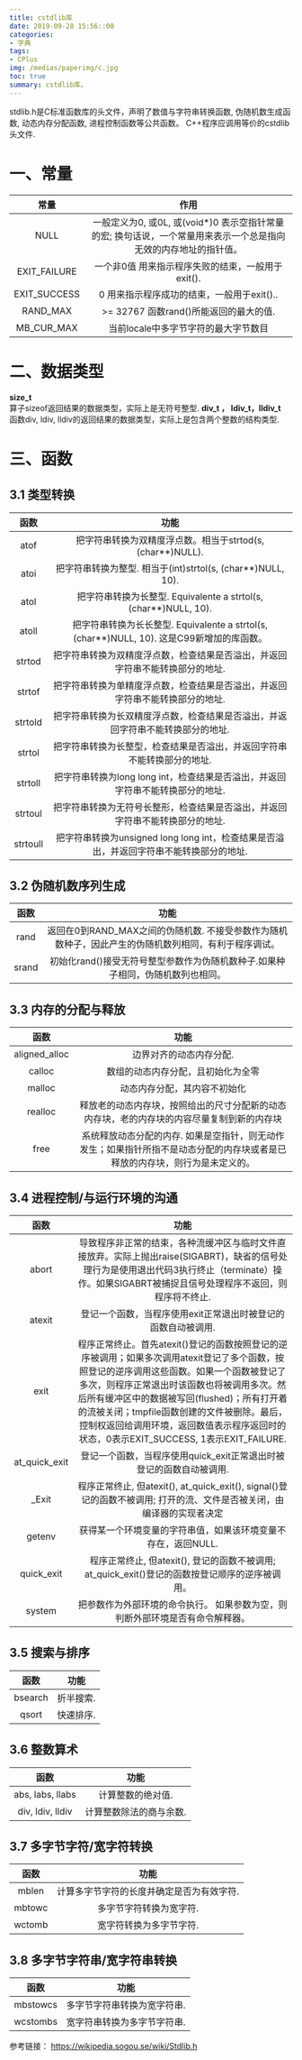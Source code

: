 ```yaml
---
title: cstdlib库
date: 2019-09-28 15:56::00
categories:
- 字典
tags:
- CPlus
img: /medias/paperimg/c.jpg
toc: true
summary: cstdlib库。
---
```



stdlib.h是C标准函数库的头文件，声明了数值与字符串转换函数, 伪随机数生成函数, 动态内存分配函数, 进程控制函数等公共函数。 C++程序应调用等价的cstdlib头文件.


# 一、常量
|常量|作用|
|:---:|:---:|
|NULL	|一般定义为0, 或0L, 或(void*)0	表示空指针常量的宏; 换句话说，一个常量用来表示一个总是指向无效的内存地址的指针值。|
|EXIT_FAILURE|	一个非0值	用来指示程序失败的结束，一般用于exit().|
|EXIT_SUCCESS|	0	用来指示程序成功的结束，一般用于exit()..|
|RAND_MAX|	>= 32767	函数rand()所能返回的最大的值.|
|MB_CUR_MAX|		当前locale中多字节字符的最大字节数目|

# 二、数据类型

**size_t**	
	算子sizeof返回结果的数据类型，实际上是无符号整型.
**div_t ， ldiv_t，lldiv_t**	
	函数div, ldiv, lldiv的返回结果的数据类型，实际上是包含两个整数的结构类型.

# 三、函数

## 3.1 类型转换

|函数|功能|
|:---:|:---:|
|atof	|把字符串转换为双精度浮点数。相当于strtod(s, (char**)NULL).|
|atoi	|把字符串转换为整型. 相当于(int)strtol(s, (char**)NULL, 10).|
|atol	|把字符串转换为长整型. Equivalente a strtol(s, (char**)NULL, 10).|
|atoll	|把字符串转换为长长整型. Equivalente a strtol(s, (char**)NULL, 10). 这是C99新增加的库函数。|
|strtod	|把字符串转换为双精度浮点数，检查结果是否溢出，并返回字符串不能转换部分的地址.|
|strtof	|把字符串转换为单精度浮点数，检查结果是否溢出，并返回字符串不能转换部分的地址.|
|strtold	|把字符串转换为长双精度浮点数，检查结果是否溢出，并返回字符串不能转换部分的地址.|
|strtol	|把字符串转换为长整型，检查结果是否溢出，并返回字符串不能转换部分的地址.|
|strtoll	|把字符串转换为long long int，检查结果是否溢出，并返回字符串不能转换部分的地址.|
|strtoul	|把字符串转换为无符号长整形，检查结果是否溢出，并返回字符串不能转换部分的地址.|
|strtoull	|把字符串转换为unsigned long long int，检查结果是否溢出，并返回字符串不能转换部分的地址.|

## 3.2 伪随机数序列生成

|函数|功能|
|:---:|:---:|
|rand|	返回在0到RAND_MAX之间的伪随机数. 不接受参数作为随机数种子，因此产生的伪随机数列相同，有利于程序调试。|
|srand|	初始化rand()接受无符号整型参数作为伪随机数种子.如果种子相同，伪随机数列也相同。|

## 3.3 内存的分配与释放

|函数|功能|
|:---:|:---:|
|aligned_alloc|	边界对齐的动态内存分配.|
|calloc	|数组的动态内存分配，且初始化为全零|
|malloc	|动态内存分配，其内容不初始化|
|realloc	|释放老的动态内存块，按照给出的尺寸分配新的动态内存块，老的内存块的内容尽量复制到新的内存块|
|free	|系统释放动态分配的内存. 如果是空指针，则无动作发生；如果指针所指不是动态分配的内存块或者是已释放的内存块，则行为是未定义的。|

## 3.4 进程控制/与运行环境的沟通

|函数|功能|
|:---:|:---:|
|abort	|导致程序非正常的结束，各种流缓冲区与临时文件直接放弃。实际上抛出raise(SIGABRT)，缺省的信号处理行为是使用退出代码3执行终止（terminate）操作。如果SIGABRT被捕捉且信号处理程序不返回，则程序将不终止.|
|atexit	|登记一个函数，当程序使用exit正常退出时被登记的函数自动被调用.|
|exit	|程序正常终止。首先atexit()登记的函数按照登记的逆序被调用；如果多次调用atexit登记了多个函数，按照登记的逆序调用这些函数。如果一个函数被登记了多次，则程序正常退出时该函数也将被调用多次。然后所有缓冲区中的数据被写回(flushed)；所有打开着的流被关闭；tmpfile函数创建的文件被删除。最后，控制权返回给调用环境，返回数值表示程序返回时的状态，0表示EXIT_SUCCESS, 1表示EXIT_FAILURE.|
|at_quick_exit	|登记一个函数，当程序使用quick_exit正常退出时被登记的函数自动被调用.|
|_Exit|	程序正常终止, 但atexit(), at_quick_exit(), signal()登记的函数不被调用; 打开的流、文件是否被关闭，由编译器的实现者决定|
|getenv|	获得某一个环境变量的字符串值，如果该环境变量不存在，返回NULL.|
|quick_exit	|程序正常终止, 但atexit(), 登记的函数不被调用; at_quick_exit()登记的函数按登记顺序的逆序被调用。|
|system|	把参数作为外部环境的命令执行。 如果参数为空，则判断外部环境是否有命令解释器。|


## 3.5 搜索与排序

|函数|功能|
|:---:|:---:|
|bsearch	|折半搜索.|
|qsort	|快速排序.|


## 3.6 整数算术
|函数|功能|
|:---:|:---:|
|abs, labs, llabs|	计算整数的绝对值.|
|div, ldiv, lldiv|	计算整数除法的商与余数.|

## 3.7 多字节字符/宽字符转换
|函数|功能|
|:---:|:---:|
|mblen|	计算多字节字符的长度并确定是否为有效字符.|
|mbtowc|	多字节字符转换为宽字符.|
|wctomb|	宽字符转换为多字节字符.|

## 3.8 多字节字符串/宽字符串转换

|函数|功能|
|:-----:|:-----:|
|mbstowcs|	多字节字符串转换为宽字符串.|
|wcstombs|	宽字符串转换为多字节字符串.|



参考链接：
https://wikipedia.sogou.se/wiki/Stdlib.h